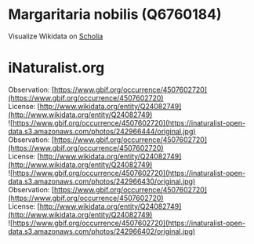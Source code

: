 
Margaritaria nobilis (Q6760184)
===============================
  
Visualize Wikidata on [Scholia](https://scholia.toolforge.org/taxon/Q6760184)
# iNaturalist.org
  
Observation: [https://www.gbif.org/occurrence/4507602720](https://www.gbif.org/occurrence/4507602720)  
License: [http://www.wikidata.org/entity/Q24082749](http://www.wikidata.org/entity/Q24082749)  
![https://www.gbif.org/occurrence/4507602720](https://inaturalist-open-data.s3.amazonaws.com/photos/242966444/original.jpg)  
Observation: [https://www.gbif.org/occurrence/4507602720](https://www.gbif.org/occurrence/4507602720)  
License: [http://www.wikidata.org/entity/Q24082749](http://www.wikidata.org/entity/Q24082749)  
![https://www.gbif.org/occurrence/4507602720](https://inaturalist-open-data.s3.amazonaws.com/photos/242966430/original.jpg)  
Observation: [https://www.gbif.org/occurrence/4507602720](https://www.gbif.org/occurrence/4507602720)  
License: [http://www.wikidata.org/entity/Q24082749](http://www.wikidata.org/entity/Q24082749)  
![https://www.gbif.org/occurrence/4507602720](https://inaturalist-open-data.s3.amazonaws.com/photos/242966402/original.jpg)